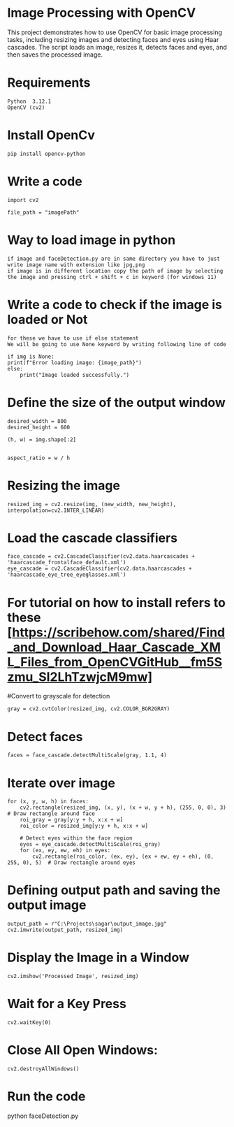 # Image Processing with OpenCV
This project demonstrates how to use OpenCV for basic image processing tasks, including resizing images and detecting faces and eyes using Haar cascades. The script loads an image, resizes it, detects faces and eyes, and then saves the processed image.

# Requirements

    Python  3.12.1
    OpenCV (cv2)

# Install OpenCv

    pip install opencv-python

# Write a code

    import cv2

    file_path = "imagePath"

# Way to load image in python

    if image and faceDetection.py are in same directory you have to just write image name with extension like jpg,png
    if image is in different location copy the path of image by selecting the image and pressing ctrl + shift + c in keyword (for windows 11)

# Write a code to check if the image is loaded or Not

    for these we have to use if else statement
    We will be going to use None keyword by writing following line of code

    if img is None:
    print(f"Error loading image: {image_path}")
    else:
        print("Image loaded successfully.")

# Define the size of the output window
    desired_width = 800  
    desired_height = 600  

    (h, w) = img.shape[:2]


    aspect_ratio = w / h

# Resizing the image

    resized_img = cv2.resize(img, (new_width, new_height), interpolation=cv2.INTER_LINEAR)

# Load the cascade classifiers
    face_cascade = cv2.CascadeClassifier(cv2.data.haarcascades + 'haarcascade_frontalface_default.xml')
    eye_cascade = cv2.CascadeClassifier(cv2.data.haarcascades + 'haarcascade_eye_tree_eyeglasses.xml')
    
# For tutorial on how to install refers to these [https://scribehow.com/shared/Find_and_Download_Haar_Cascade_XML_Files_from_OpenCVGitHub__fm5Szmu_SI2LhTzwjcM9mw]

#Convert to grayscale for detection

    gray = cv2.cvtColor(resized_img, cv2.COLOR_BGR2GRAY)

# Detect faces

    faces = face_cascade.detectMultiScale(gray, 1.1, 4)

# Iterate over image

    for (x, y, w, h) in faces:
        cv2.rectangle(resized_img, (x, y), (x + w, y + h), (255, 0, 0), 3)  # Draw rectangle around face
        roi_gray = gray[y:y + h, x:x + w]
        roi_color = resized_img[y:y + h, x:x + w]
        
        # Detect eyes within the face region
        eyes = eye_cascade.detectMultiScale(roi_gray)
        for (ex, ey, ew, eh) in eyes:
            cv2.rectangle(roi_color, (ex, ey), (ex + ew, ey + eh), (0, 255, 0), 5)  # Draw rectangle around eyes


# Defining output path and saving the output image

    output_path = r"C:\Projects\sagar\output_image.jpg"
    cv2.imwrite(output_path, resized_img)

# Display the Image in a Window
    cv2.imshow('Processed Image', resized_img)
# Wait for a Key Press
    cv2.waitKey(0)
# Close All Open Windows:
    cv2.destroyAllWindows()
# Run the code
  python faceDetection.py
